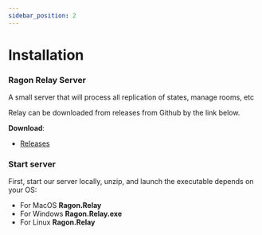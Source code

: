 ```yaml
---
sidebar_position: 2
---
```


# Installation

### Ragon Relay Server

A small server that will process all replication of states, manage rooms, etc

Relay can be downloaded from releases from Github by the link below.

**Download**:
- [Releases](https://github.com/edmand46/Ragon/releases)

### Start server

First, start our server locally, unzip, and launch the executable depends on your OS:

- For MacOS **Ragon.Relay**
- For Windows **Ragon.Relay.exe**
- For Linux **Ragon.Relay**
